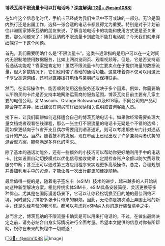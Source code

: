 **博茨瓦纳不限流量卡可以打电话吗？深度解读[[TG💪+ @esim1088](https://t.me/s/esim1088)]**

在如今这个信息化时代，手机卡已经成为我们生活中不可或缺的一部分。无论是国内旅行还是出国工作，选择一张合适的电话卡都显得尤为重要。特别是对于计划前往非洲国家博茨瓦纳的朋友来说，了解当地电话卡的功能和使用方式更是至关重要。那么问题来了：博茨瓦纳的不限流量卡到底能不能打电话呢？今天我们就来详细探讨一下这个问题。

首先，我们需要明确什么是“不限流量卡”。这类卡通常指的是用户可以在一定时间内无限制地使用数据服务，比如上网浏览网页、观看视频等。但是，它是否支持语音通话功能呢？答案是肯定的！虽然不限流量卡的主要卖点在于提供海量的数据流量，但大多数情况下，它们也附带了基础的通话功能。这意味着你不仅可以用这张卡享受高速网络，还可以直接拨打电话与亲朋好友保持联系。

然而，在实际操作中，能否顺利使用这些服务还取决于多个因素。例如，你需要确认所购买的卡片是否支持本地网络运营商的服务范围。博茨瓦纳目前主要有几家主要的电信公司，如Mascom、Orange Botswana以及BTB等。不同公司的产品可能会存在差异，因此建议在购买前仔细阅读相关说明或咨询客服人员。

接下来，让我们聊聊如何选择适合自己的博茨瓦纳电话卡。如果你经常需要处理大量文档或者观看在线课程，那么一张主打不限流量的电话卡无疑是个不错的选择；而如果更倾向于节省开支且偶尔需要用到语音通讯，则可以考虑那些专门针对通话设计的产品。当然，随着技术的发展，现在市面上已经出现了许多兼具两者优势的混合型方案，能够满足多样化的需求。

除了基本的通话功能外，还有一些额外的小技巧可以帮助你更好地利用手中的电话卡。比如设置自动切换模式以优化信号接收效果；定期检查账户余额以防欠费导致服务中断；甚至还可以通过第三方应用程序来实现更多高级操作。总之，合理规划并善加利用手中的资源，才能让每一次出行都更加便捷顺畅。

最后值得一提的是，随着电子签名卡（eSIM）技术的进步，越来越多的人开始转向这种新型解决方案。相比传统实体SIM卡，eSIM具备安装简便、灵活更换等多种优点。尤其是在国际漫游场景下，它可以让你轻松切换至目的地的最佳网络环境，同时避免了携带多张卡片带来的麻烦。因此，无论你是初次踏上异国土地的新手，还是久经考验的老司机，都可以考虑将eSIM纳入你的旅行装备清单之中。

总而言之，博茨瓦纳的不限流量卡确实是可以用来打电话的。不过，在做出最终决定之前，请务必结合自身实际情况进行全面考量。希望本文提供的信息对你有所帮助，祝你在未来的旅程中一切顺遂！

[[TG💪+ @esim1088](https://t.me/s/esim1088) ![Image](https://i.postimg.cc/4NQfJmqS/Snipaste-2025-05-13-00-14-12.png)]